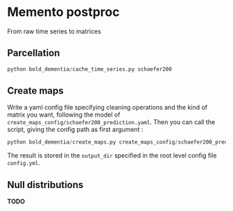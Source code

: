 # Memento postproc

From raw time series to matrices

## Parcellation
```python
python bold_dementia/cache_time_series.py schaefer200
```

## Create maps
Write a yaml config file specifying cleaning operations and the kind
of matrix you want, following the model 
of `create_maps_config/schaefer200_prediction.yaml`.
Then you can call the script, giving the config path as first argument :
```python
python bold_dementia/create_maps.py create_maps_config/schaefer200_prediction.yaml
```
The result is stored in the `output_dir`
specified in the root level config file `config.yml`.

## Null distributions
**TODO**